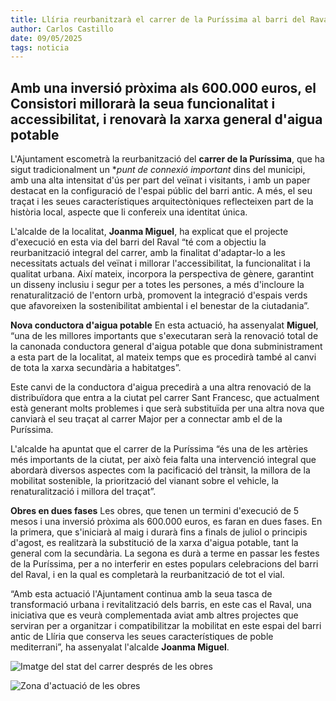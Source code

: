 ```yaml
---
title: Llíria reurbanitzarà el carrer de la Puríssima al barri del Raval
author: Carlos Castillo
date: 09/05/2025
tags: noticia
---
```


## Amb una inversió pròxima als 600.000 euros, el Consistori millorarà la seua funcionalitat i accessibilitat, i renovarà la xarxa general d'aigua potable

L'Ajuntament escometrà la reurbanització del **carrer de la Puríssima**, que ha sigut tradicionalment un **punt de connexió important* dins del municipi, amb una alta intensitat d'ús per part del veïnat i visitants, i amb un paper destacat en la configuració de l'espai públic del barri antic. A més, el seu traçat i les seues característiques arquitectòniques reflecteixen part de la història local, aspecte que li confereix una identitat única.

L'alcalde de la localitat, **Joanma Miguel**, ha explicat que el projecte d'execució en esta via del barri del Raval “té com a objectiu la reurbanització integral del carrer, amb la finalitat d'adaptar-lo a les necessitats actuals del veïnat i millorar l'accessibilitat, la funcionalitat i la qualitat urbana. Així mateix, incorpora la perspectiva de gènere, garantint un disseny inclusiu i segur per a totes les persones, a més d'incloure la renaturalització de l'entorn urbà, promovent la integració d'espais verds que afavoreixen la sostenibilitat ambiental i el benestar de la ciutadania”.

**Nova conductora d'aigua potable**
En esta actuació, ha assenyalat **Miguel**, “una de les millores importants que s'executaran serà la renovació total de la canonada conductora general d'aigua potable que dona subministrament a esta part de la localitat, al mateix temps que es procedirà també al canvi de tota la xarxa secundària a habitatges”.

Este canvi de la conductora d'aigua precedirà a una altra renovació de la distribuïdora que entra a la ciutat pel carrer Sant Francesc, que actualment està generant molts problemes i que serà substituïda per una altra nova que canviarà el seu traçat al carrer Major per a connectar amb el de la Puríssima.

L'alcalde ha apuntat que el carrer de la Puríssima “és una de les artèries més importants de la ciutat, per això feia falta una intervenció integral que abordarà diversos aspectes com la pacificació del trànsit, la millora de la mobilitat sostenible, la priorització del vianant sobre el vehicle, la renaturalització i millora del traçat”.

**Obres en dues fases**
Les obres, que tenen un termini d'execució de 5 mesos i una inversió pròxima als 600.000 euros, es faran en dues fases. En la primera, que s'iniciarà al maig i durarà fins a finals de juliol o principis d'agost, es realitzarà la substitució de la xarxa d'aigua potable, tant la general com la secundària. La segona es durà a terme en passar les festes de la Puríssima, per a no interferir en estes populars celebracions del barri del Raval, i en la qual es completarà la reurbanització de tot el vial.

“Amb esta actuació l'Ajuntament continua amb la seua tasca de transformació urbana i revitalització dels barris, en este cas el Raval, una iniciativa que es veurà complementada aviat amb altres projectes que serviran per a organitzar i compatibilitzar la mobilitat en este espai del barri antic de Llíria que conserva les seues característiques de poble mediterrani”, ha assenyalat l'alcalde **Joanma Miguel**. 


![ Imatge del stat del carrer després de les obres ](/assets/continguts/recursos/20250509-foto-renovació-puri.jpg "Imatge del stat del carrer després de les obres")

![ Zona d'actuació de les obres ](/assets/continguts/recursos/20250509-mapa-renovació-puri.jpg "Zona d'actuació de les obres")